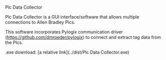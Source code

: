 Plc Data Collector

Plc Data Collector is a GUI interface/software that allows multiple connections to Allen Bradley Plcs.

This software incorporates Pylogix communication driver (https://github.com/dmroeder/pylogix) to connect and extract tag data from the Plcs. 

.exe download: [a relative link](../dist/Plc Data Collector.exe)
